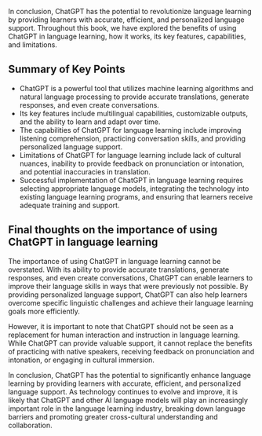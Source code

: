 
In conclusion, ChatGPT has the potential to revolutionize language learning by providing learners with accurate, efficient, and personalized language support. Throughout this book, we have explored the benefits of using ChatGPT in language learning, how it works, its key features, capabilities, and limitations.

Summary of Key Points
---------------------

* ChatGPT is a powerful tool that utilizes machine learning algorithms and natural language processing to provide accurate translations, generate responses, and even create conversations.
* Its key features include multilingual capabilities, customizable outputs, and the ability to learn and adapt over time.
* The capabilities of ChatGPT for language learning include improving listening comprehension, practicing conversation skills, and providing personalized language support.
* Limitations of ChatGPT for language learning include lack of cultural nuances, inability to provide feedback on pronunciation or intonation, and potential inaccuracies in translation.
* Successful implementation of ChatGPT in language learning requires selecting appropriate language models, integrating the technology into existing language learning programs, and ensuring that learners receive adequate training and support.

Final thoughts on the importance of using ChatGPT in language learning
----------------------------------------------------------------------

The importance of using ChatGPT in language learning cannot be overstated. With its ability to provide accurate translations, generate responses, and even create conversations, ChatGPT can enable learners to improve their language skills in ways that were previously not possible. By providing personalized language support, ChatGPT can also help learners overcome specific linguistic challenges and achieve their language learning goals more efficiently.

However, it is important to note that ChatGPT should not be seen as a replacement for human interaction and instruction in language learning. While ChatGPT can provide valuable support, it cannot replace the benefits of practicing with native speakers, receiving feedback on pronunciation and intonation, or engaging in cultural immersion.

In conclusion, ChatGPT has the potential to significantly enhance language learning by providing learners with accurate, efficient, and personalized language support. As technology continues to evolve and improve, it is likely that ChatGPT and other AI language models will play an increasingly important role in the language learning industry, breaking down language barriers and promoting greater cross-cultural understanding and collaboration.